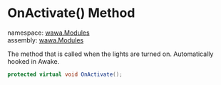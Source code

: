 # OnActivate\(\) Method

namespace: [wawa\.Modules](../../wawa.Modules.md)<br />
assembly: [wawa\.Modules](../../../wawa.Modules.md)

The method that is called when the lights are turned on\. Automatically hooked in Awake\.

```csharp
protected virtual void OnActivate();
```

